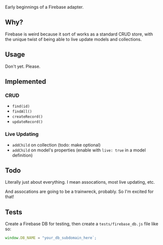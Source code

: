 Early beginnings of a Firebase adapter.

## Why?

Firebase is weird because it sort of works as a standard CRUD store, with the unique twist of being able to live update models and collections.

## Usage

Don't yet. Please.

## Implemented

### CRUD

* `find(id)`
* `findAll()`
* `createRecord()`
* `updateRecord()`

### Live Updating

* `addChild` on collection (todo: make optional)
* `addChild` on model's properties (enable with `live: true` in a model definition)

## Todo

Literally just about everything. I mean assocations, most live updating, etc.

And assocations are going to be a trainwreck, probably. So I'm excited for that!

## Tests

Create a Firebase DB for testing, then create a `tests/firebase_db.js` file like so:

```javascript
window.DB_NAME = "your_db_subdomain_here`;
```
